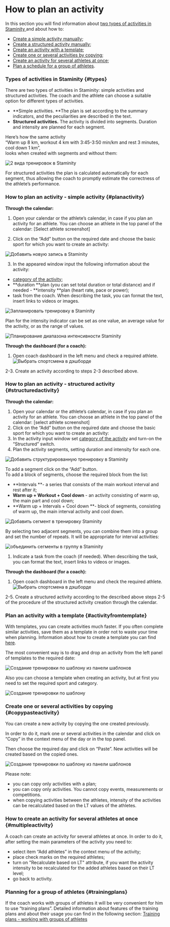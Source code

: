 # How to plan an activity

In this section you will find information about [two types of activities in Staminity ](#types)and about how to:

* [Create a simple activity manually](#planactivity);
* [Create a structured activity manually](#structuredactivity);
* [Create an activity with a template](#activityfromtemplate);
* [Create one or several activities by copying](#copypasteactivity); 
* [Create an activity for several athletes at once](#multipleactivity);
* [Plan a schedule for a group of athletes](#trainingplans).

### Types of activities in Staminity {#types}

There are two types of activities in Staminity: simple activities and structured activities. The coach and the athlete can choose a suitable option for different types of activities.

* **Simple activities. **The plan is set according to the summary indicators, and the peculiarities are described in the text.
* **Structured activities.** The activity is divided into segments. Duration and intensity are planned for each segment.

Here’s how the same activity  
“Warm up 8 km, workout 4 km with 3:45-3:50 min/km and rest 3 minutes, cool down 1 km”,  
  looks when created with segments and without them:

![2 вида тренировок в Staminity](https://content.staminity.com/assets/images/_new/about/2-activity-types.png)

For structured activities the plan is calculated automatically for each segment, thus allowing the coach to promptly estimate the correctness of the athlete’s performance.

### How to plan an activity - simple activity {#planactivity}

**Through the calendar:**  
1. Open your calendar or the athlete’s calendar, in case if you plan an activity for an athlete. You can choose an athlete in the top panel of the calendar: \[Select athlete screenshot\]

2. Click on the “Add” button on the required date and choose the basic sport for which you want to create an activity:

![Добавить новую запись в Staminity](https://content.staminity.com/assets/images/_new/calendar/calendar-wizard.png)

3. In the appeared window input the following information about the activity:

* [category of the activity](/basics/activity-categories.md);
* **duration **plan \(you can set total duration or total distance\) and if needed - **intensity **plan \(heart rate, pace or power\);
* task from the coach. When describing the task, you can format the text, insert links to videos or images.

![Запланировать тренировку в Staminity](https://content.staminity.com/assets/images/_new/calendar/calendar-new-activity.png)

Plan for the intensity indicator can be set as one value, an average value for the activity, or as the range of values.

![Планирование диапазона интенсивности Staminity](https://content.staminity.com/assets/images/_new/calendar/calendar-intensity-range2.png)

**Through the dashboard \(for a coach\):**  
1. Open coach dashboard in the left menu and check a required athlete.  
![Выбрать спортсмена в дэшборде](https://content.staminity.com/assets/images/_new/dashboard/dashboard-add-button.png)

2-3. Create an activity according to steps 2-3 described above.

### How to plan an activity - structured activity {#structuredactivity}

**Through the calendar:**

1. Open your calendar or the athlete’s calendar, in case if you plan an activity for an athlete. You can choose an athlete in the top panel of the calendar: \[select athlete screenshot\]
2. Click on the “Add” button on the required date and choose the basic sport for which you want to create an activity:
3. In the activity input window set [category of the activity](/basics/activity-categories.md) and turn-on the “Structured” switch.
4. Plan the activity segments, setting duration and intensity for each one.

![Добавить структурированную тренировку в Staminity](https://content.staminity.com/assets/images/_new/activity/activity-structured-plan.png)

To add a segment click on the “Add” button.  
To add a block of segments, choose the required block from the list:

* **Intervals **- a series that consists of the main workout interval and rest after it;
* **Warm up + Workout + Cool down** - an activity consisting of warm up, the main part and cool down;  
* **Warm up + Intervals + Cool down **- block of segments, consisting of warm up, the main interval activity and cool down. 

![Добавить cегмент в тренировку Staminity](https://content.staminity.com/assets/images/_new/activity/activity-structured-block-ezgif.gif)

By selecting two adjacent segments, you can combine them into a group and set the number of repeats. It will be appropriate for interval activities:

![объединить сегменты в группу в Staminity](https://content.staminity.com/assets/images/_new/activity/activity-structured-group.gif)

1. Indicate a task from the coach \(if needed\). When describing the task, you can format the text, insert links to videos or images.

**Through the dashboard \(for a coach\):**  
1. Open coach dashboard in the left menu and check the required athlete.  
![Выбрать спортсмена в дэшборде](https://content.staminity.com/assets/images/_new/dashboard/dashboard-add-button.png)

2-5. Create a structured activity according to the described above steps 2-5 of the procedure of the structured activity creation through the calendar.

### Plan an activity with a template {#activityfromtemplate}

With templates, you can create activities much faster. If you often complete similar activities, save them as a template in order not to waste your time when planning. Information about how to create a template you can find [here](/basics/templates.md).

The most convenient way is to drag and drop an activity from the left panel of templates to the required date:

![Cоздание тренировки по шаблону из панели шаблонов](https://content.staminity.com/assets/images/_new/activity/activity-create-from-template-ezgif.gif)

Also you can choose a template when creating an activity, but at first you need to set the required sport and category.

![Cоздание тренировки по шаблону](https://content.staminity.com/assets/images/_new/activity/activity-create-from-template-2-ezgif.gif)

### Create one or several activities by copying {#copypasteactivity}

You can create a new activity by copying the one created previously.

In order to do it, mark one or several activities in the calendar and click on “Copy” in the context menu of the day or in the top panel.

Then choose the required day and click on “Paste”. New activities will be created based on the copied ones.

![Cоздание тренировки по шаблону из панели шаблонов](https://content.staminity.com/assets/images/_new/activity/activity-copy-paste-ezgif.gif)

Please note:

* you can copy only activities with a plan;
* you can copy only activities. You cannot copy events, measurements or competitions.
* when copying activities between the athletes, intensity of the activities can be recalculated based on the LT values of the athletes.

### How to create an activity for several athletes at once {#multipleactivity}

A coach can create an activity for several athletes at once. In order to do it, after setting the main parameters of the activity you need to:

* select item “Add athletes” in the context menu of the activity;
* place check marks on the required athletes;
* turn on "Recalculate based on LT" attribute, if you want the activity intensity to be recalculated for the added athletes based on their LT level;
* go back to activity.

### Planning for a group of athletes {#trainingplans}

If the coach works with groups of athletes it will be very convenient for him to use “training plans”. Detailed information about features of the training plans and about their usage you can find in the following section: [Training plans - working with groups of athletes](/basics/training-plan.md)


